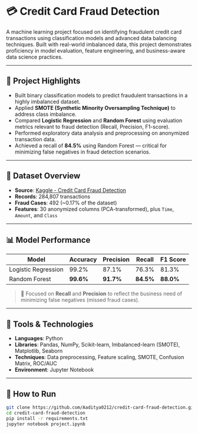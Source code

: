 # 💳 Credit Card Fraud Detection

A machine learning project focused on identifying fraudulent credit card transactions using classification models and advanced data balancing techniques. Built with real-world imbalanced data, this project demonstrates proficiency in model evaluation, feature engineering, and business-aware data science practices.

---

## 🧠 Project Highlights

- Built binary classification models to predict fraudulent transactions in a highly imbalanced dataset.
- Applied **SMOTE (Synthetic Minority Oversampling Technique)** to address class imbalance.
- Compared **Logistic Regression** and **Random Forest** using evaluation metrics relevant to fraud detection (Recall, Precision, F1-score).
- Performed exploratory data analysis and preprocessing on anonymized transaction data.
- Achieved a recall of **84.5%** using Random Forest — critical for minimizing false negatives in fraud detection scenarios.

---

## 📂 Dataset Overview

- **Source**: [Kaggle - Credit Card Fraud Detection](https://www.kaggle.com/datasets/mlg-ulb/creditcardfraud)
- **Records**: 284,807 transactions
- **Fraud Cases**: 492 (~0.17% of the dataset)
- **Features**: 30 anonymized columns (PCA-transformed), plus `Time`, `Amount`, and `Class`

---

## 📊 Model Performance

| Model               | Accuracy | Precision | Recall | F1 Score |
|--------------------|----------|-----------|--------|----------|
| Logistic Regression| 99.2%    | 87.1%     | 76.3%  | 81.3%    |
| Random Forest       | **99.6%**| **91.7%** | **84.5%**| **88.0%** |

> 🎯 Focused on **Recall** and **Precision** to reflect the business need of minimizing false negatives (missed fraud cases).

---

## 🧰 Tools & Technologies

- **Languages**: Python
- **Libraries**: Pandas, NumPy, Scikit-learn, Imbalanced-learn (SMOTE), Matplotlib, Seaborn
- **Techniques**: Data preprocessing, Feature scaling, SMOTE, Confusion Matrix, ROC/AUC
- **Environment**: Jupyter Notebook

---

## 🚀 How to Run

```bash
git clone https://github.com/Aaditya0212/credit-card-fraud-detection.git
cd credit-card-fraud-detection
pip install -r requirements.txt 
jupyter notebook project.ipynb